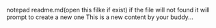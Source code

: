 notepad readme.md(open this filke if exist)
if the file will not found it will prompt to create a new one
This is a new content by your buddy...